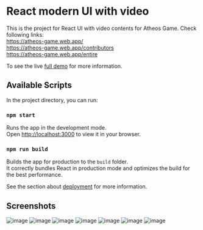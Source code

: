 # React modern UI with video

This is the project for React UI with video contents for Atheos Game.
Check following links:
</br>
https://atheos-game.web.app/
</br>
https://atheos-game.web.app/contributors
</br>
https://atheos-game.web.app/entire
</br>

To see the live [full demo](https://atheos-game.web.app/) for more information.

## Available Scripts

In the project directory, you can run:

### `npm start`

Runs the app in the development mode.\
Open [http://localhost:3000](http://localhost:3000) to view it in your browser.

### `npm run build`

Builds the app for production to the `build` folder.\
It correctly bundles React in production mode and optimizes the build for the best performance.

See the section about [deployment](https://atheos-game.web.app/) for more information.

## Screenshots

![image](https://user-images.githubusercontent.com/50370522/236560264-7e9a07be-17cf-4d9c-9597-01368db8a1fb.png)
![image](https://user-images.githubusercontent.com/50370522/236560337-d0c7a27c-cc73-42b7-8279-91c4d6e2d884.png)
![image](https://user-images.githubusercontent.com/50370522/236560588-1c7a6b19-bbbc-4492-91a6-421ac1b6e44a.png)
![image](https://user-images.githubusercontent.com/50370522/236560730-6cfa3f7d-0cc1-4a85-acf5-da50a8b754e4.png)
![image](https://user-images.githubusercontent.com/50370522/236560820-173a1b6a-1a63-4d22-bb34-1bb9711dacbc.png)
![image](https://user-images.githubusercontent.com/50370522/236561348-f27aec9a-66f4-4deb-8fa9-bdb25397de38.png)
![image](https://user-images.githubusercontent.com/50370522/236561445-2d4a41c4-2c6e-493d-9b20-ab05d821ac9c.png)
